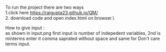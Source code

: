 To run the project there are two ways\
 1.click here https://rajgupta23.github.io/QM/ \
 2. download code and open index.html on browser.\

How to give input : \
 as shown in input.png first input is number of indepedent variables, 2nd is minterms enter it comma saprated without space and same for Don't care terms input.


